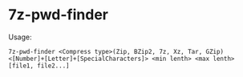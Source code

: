 # 7z-pwd-finder
Usage:
```
7z-pwd-finder <Compress type>(Zip, BZip2, 7z, Xz, Tar, GZip) <[Number]+[Letter]+[SpecialCharacters]> <min lenth> <max lenth> [file1, file2...]
```
